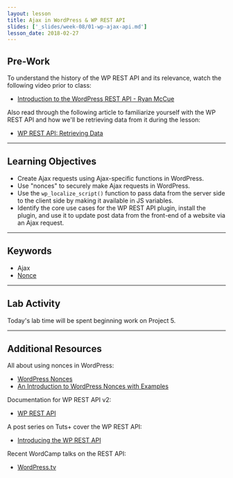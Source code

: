 ```yaml
---
layout: lesson
title: Ajax in WordPress & WP REST API
slides: ['_slides/week-08/01-wp-ajax-api.md']
lesson_date: 2018-02-27
---
```


## Pre-Work

To understand the history of the WP REST API and its relevance, watch the following video prior to class:

* [Introduction to the WordPress REST API - Ryan McCue](https://youtu.be/tV4IuS_KnvU)

Also read through the following article to familiarize yourself with the WP REST API and how we'll be retrieving data from it during the lesson:

* [WP REST API: Retrieving Data](https://code.tutsplus.com/tutorials/wp-rest-api-retrieving-data--cms-24694)

---

## Learning Objectives

* Create Ajax requests using Ajax-specific functions in WordPress.
* Use "nonces" to securely make Ajax requests in WordPress.
* Use the `wp_localize_script()` function to pass data from the server side to the client side by making it available in JS variables.
* Identify the core use cases for the WP REST API plugin, install the plugin, and use it to update post data from the front-end of a website via an Ajax request.

---

## Keywords

* Ajax
* [Nonce](https://codex.wordpress.org/WordPress_Nonces)

---

## Lab Activity

Today's lab time will be spent beginning work on Project 5.

---

## Additional Resources

All about using nonces in WordPress:

* [WordPress Nonces](https://codex.wordpress.org/WordPress_Nonces)
* [An Introduction to WordPress Nonces with Examples](https://www.elegantthemes.com/blog/tips-tricks/an-introduction-to-wordpress-nonces-with-examples)

Documentation for WP REST API v2:

* [WP REST API](http://v2.wp-api.org/)

A post series on Tuts+ cover the WP REST API:

* [Introducing the WP REST API](https://code.tutsplus.com/series/introducing-the-wp-rest-api--cms-896)

Recent WordCamp talks on the REST API:

* [WordPress.tv](http://wordpress.tv/?s=rest+api)
